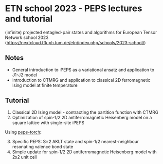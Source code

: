 # ETN school 2023 - PEPS lectures and tutorial

(infinite) projected entagled-pair states and algorithms for European Tensor Network school 2023 (https://nextcloud.tfk.ph.tum.de/etn/index.php/schools/2023-school/)


Notes
-----

* General introduction to iPEPS as a variational ansatz and application to J1-J2 model
* Introduction to CTMRG and application to classical 2D ferromagnetic Ising model at finite temperature

Tutorial
--------

1. Classical 2D Ising model - contracting the partition function with CTMRG
2. Optimization of spin-1/2 2D antiferromagnetic Heisenberg model on a square lattice with single-site iPEPS

Using [peps-torch](https://github.com/jurajHasik/peps-torch):

3. Specific PEPS: S=2 AKLT state and spin-1/2 nearest-neighbour resonating valence bond state 
4. Simple update for spin-1/2 2D antiferromagnetic Heisenberg model with 2x2 unit cell
